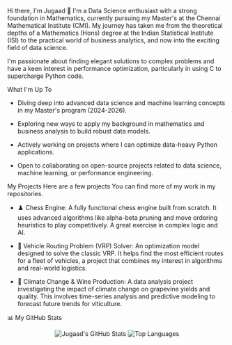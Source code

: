 Hi there, I'm Jugaad 👋
I'm a Data Science enthusiast with a strong foundation in Mathematics, currently pursuing my Master's at the Chennai Mathematical Institute (CMI). My journey has taken me from the theoretical depths of a Mathematics (Hons) degree at the Indian Statistical Institute (ISI) to the practical world of business analytics, and now into the exciting field of data science.

I'm passionate about finding elegant solutions to complex problems and have a keen interest in performance optimization, particularly in using C to supercharge Python code.

What I'm Up To
- Diving deep into advanced data science and machine learning concepts in my Master's program (2024-2026).

- Exploring new ways to apply my background in mathematics and business analysis to build robust data models.

- Actively working on projects where I can optimize data-heavy Python applications.

- Open to collaborating on open-source projects related to data science, machine learning, or performance engineering.

My Projects
Here are a few projects You can find more of my work in my repositories.

- ♟️ Chess Engine: A fully functional chess engine built from scratch. It uses advanced algorithms like alpha-beta pruning and move ordering heuristics to play competitively. A great exercise in complex logic and AI.

- 🚚 Vehicle Routing Problem (VRP) Solver: An optimization model designed to solve the classic VRP. It helps find the most efficient routes for a fleet of vehicles, a project that combines my interest in algorithms and real-world logistics.

- 🍇 Climate Change & Wine Production: A data analysis project investigating the impact of climate change on grapevine yields and quality. This involves time-series analysis and predictive modeling to forecast future trends for viticulture.

📊 My GitHub Stats
<p align="center">
  <img src="http://github-profile-summary-cards.vercel.app/api/cards/profile-details?username=jss-1&theme=nord_dark" alt="Jugaad's GitHub Stats" />
  <img src="https://github-readme-stats.vercel.app/api/top-langs/?username=jss-1&layout=compact&theme=radical" alt="Top Languages" />
</p>
